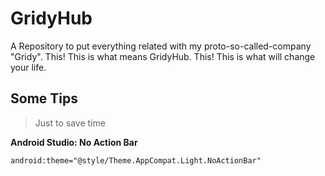 # GridyHub
A Repository to put everything related with my proto-so-called-company "Gridy". This! This is what means GridyHub. This! This is what will change your life.

## Some Tips 
> Just to save time

**Android Studio: No Action Bar**
```xml
android:theme="@style/Theme.AppCompat.Light.NoActionBar"
```

